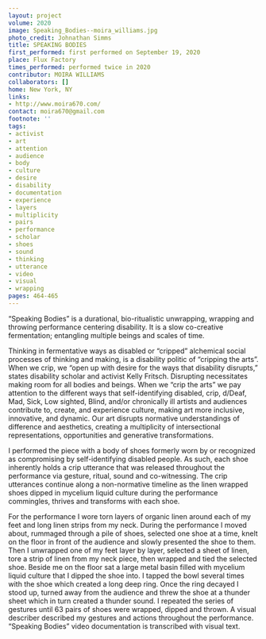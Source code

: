 ```yaml
---
layout: project
volume: 2020
image: Speaking_Bodies--moira_williams.jpg
photo_credit: Johnathan Simms
title: SPEAKING BODIES
first_performed: first performed on September 19, 2020
place: Flux Factory
times_performed: performed twice in 2020
contributor: MOIRA WILLIAMS
collaborators: []
home: New York, NY
links:
- http://www.moira670.com/
contact: moira670@gmail.com
footnote: ''
tags:
- activist
- art
- attention
- audience
- body
- culture
- desire
- disability
- documentation
- experience
- layers
- multiplicity
- pairs
- performance
- scholar
- shoes
- sound
- thinking
- utterance
- video
- visual
- wrapping
pages: 464-465
---
```



“Speaking Bodies” is a durational, bio-ritualistic unwrapping, wrapping and throwing performance centering disability. It is a slow co-creative fermentation; entangling multiple beings and scales of time. 

Thinking in fermentative ways as disabled or “cripped” alchemical social processes of thinking and making, is a disability politic of “cripping the arts”. When we crip, we “open up with desire for the ways that disability disrupts,” states disability scholar and activist Kelly Fritsch. Disrupting necessitates making room for all bodies and beings. When we “crip the arts” we pay attention to the different ways that self-identifying disabled, crip, d/Deaf, Mad, Sick, Low sighted, Blind, and/or chronically ill artists and audiences contribute to, create, and experience culture, making art more inclusive, innovative, and dynamic. Our art disrupts normative understandings of difference and aesthetics, creating a multiplicity of intersectional representations, opportunities and generative transformations.

I performed the piece with a body of shoes formerly worn by or recognized as compromising by self-identifying disabled people. As such, each shoe inherently holds a crip utterance that was released throughout the performance via gesture, ritual, sound and co-witnessing. The crip utterances continue along a non-normative timeline as the linen wrapped shoes dipped in mycelium liquid culture during the performance commingles, thrives and transforms with each shoe.

For the performance I wore torn layers of organic linen around each of my feet and long linen strips from my neck. During the performance I moved about, rummaged through a pile of shoes, selected one shoe at a time, knelt on the floor in front of the audience and slowly presented the shoe to them. Then I unwrapped one of my feet layer by layer, selected a sheet of linen, tore a strip of linen from my neck piece, then wrapped and tied the selected shoe. Beside me on the floor sat a large metal basin filled with mycelium liquid culture that I dipped the shoe into. I tapped the bowl several times with the shoe which created a long deep ring. Once the ring decayed I stood up, turned away from the audience and threw the shoe at a thunder sheet which in turn created a thunder sound. I repeated the series of gestures until 63 pairs of shoes were wrapped, dipped and thrown. A visual describer described my gestures and actions throughout the performance. “Speaking Bodies” video documentation is transcribed with visual text.
